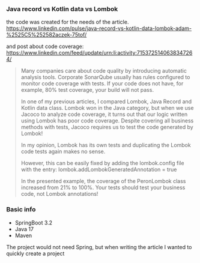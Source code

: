 ### Java record vs Kotlin data vs Lombok

the code was created for the needs of the article.
https://www.linkedin.com/pulse/java-record-vs-kotlin-data-lombok-adam-%2525C5%252582aczek-75tof/

and post about code coverage:
https://www.linkedin.com/feed/update/urn:li:activity:7153725140638347264/
>Many companies care about code quality by introducing automatic analysis tools. Corporate SonarQube usually has rules configured to monitor code coverage with tests. If your code does not have, for example, 80% test coverage, your build will not pass.
>
>In one of my previous articles, I compared Lombok, Java Record and Kotlin data class. Lombok won in the Java category, but when we use Jacoco to analyze code coverage, it turns out that our logic written using Lombok has poor code coverage. Despite covering all business methods with tests, Jacoco requires us to test the code generated by Lombok!
>
>In my opinion, Lombok has its own tests and duplicating the Lombok code tests again makes no sense.
>
>However, this can be easily fixed by adding the lombok.config file with the entry:
>lombok.addLombokGeneratedAnnotation = true
>
>In the presented example, the coverage of the PeronLombok class increased from 21% to 100%.
>Your tests should test your business code, not Lombok annotations!


### Basic info
- SpringBoot 3.2
- Java 17
- Maven

The project would not need Spring, but when writing the article I wanted to quickly create a project
